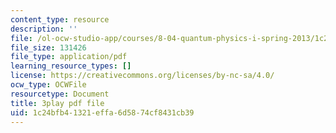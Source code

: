 ```yaml
---
content_type: resource
description: ''
file: /ol-ocw-studio-app/courses/8-04-quantum-physics-i-spring-2013/1c24bfb41321effa6d5874cf8431cb39_SZlnoxak4xM.pdf
file_size: 131426
file_type: application/pdf
learning_resource_types: []
license: https://creativecommons.org/licenses/by-nc-sa/4.0/
ocw_type: OCWFile
resourcetype: Document
title: 3play pdf file
uid: 1c24bfb4-1321-effa-6d58-74cf8431cb39
---
```

